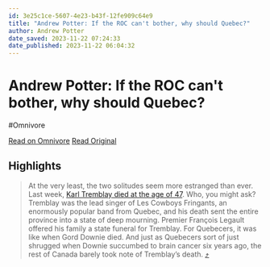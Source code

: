 ```yaml
---
id: 3e25c1ce-5607-4e23-b43f-12fe909c64e9
title: "Andrew Potter: If the ROC can't bother, why should Quebec?"
author: Andrew Potter
date_saved: 2023-11-22 07:24:33
date_published: 2023-11-22 06:04:32
---
```


# Andrew Potter: If the ROC can't bother, why should Quebec?
#Omnivore

[Read on Omnivore](https://omnivore.app/me/andrew-potter-if-the-roc-can-t-bother-why-should-quebec-18bf7a207f9)
[Read Original](https://www.readtheline.ca/p/andrew-potter-if-the-roc-cant-bother?isFreemail=false&post_id=139054502&publication_id=70032&r=e77za)

## Highlights

> At the very least, the two solitudes seem more estranged than ever. Last week, [Karl Tremblay died at the age of 47](https://www.lapresse.ca/societe/famille/2023-11-17/mort-de-karl-tremblay/quoi-dire-a-son-enfant.php). Who, you might ask? Tremblay was the lead singer of Les Cowboys Fringants, an enormously popular band from Quebec, and his death sent the entire province into a state of deep mourning. Premier François Legault offered his family a state funeral for Tremblay. For Quebecers, it was like when Gord Downie died. And just as Quebecers sort of just shrugged when Downie succumbed to brain cancer six years ago, the rest of Canada barely took note of Tremblay’s death. [⤴️](https://omnivore.app/me/andrew-potter-if-the-roc-can-t-bother-why-should-quebec-18bf7a207f9#6aea9c2a-7576-4acb-adc4-67f0660248be) 

